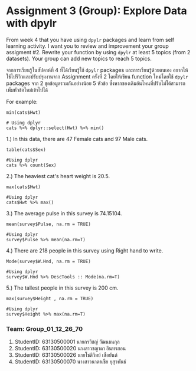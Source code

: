# Assignment 3 (Group): Explore Data with dpylr

From week 4 that you have using `dpylr` packages and learn from self learning activity. I want you to review and improvement your group assigment #2. Rewrite your function by using `dpylr` at least 5 topics (from 2 datasets). Your group can add new topics to reach 5 topics.

จากการเรียนรู้ในสัปดาห์ที่ 4 ที่ได้เรียนรู้ใช้ `dpylr` packages และการเรียนรู้ด้วยตนเอง อยากให้ใช้ไปรีวิวและปรับปรุงงานจาก Assignment ครั้งที่ 2 โดยให้เขียน function ใหม่โดยใช้ `dpylr` packages จาก 2 ชุดข้อมูลรวมกันอย่างน้อย 5 หัวข้อ ซึ่งหากของเดิมอันไหนที่ปรับไม่ได้สามารถเพิ่มหัวข้อใหม่เข้าไปได้

For example:

```
min(cats$Hwt)

# Using dplyr
cats %>% dplyr::select(Hwt) %>% min()
```


1.) In this data, there are 47 Female cats and 97 Male cats.
```{R}
table(cats$Sex)

#Using dplyr
cats %>% count(Sex)
```

2.) The heaviest cat's heart weight is 20.5.
```{R}
max(cats$Hwt)

#Using dplyr
cats$Hwt %>% max()
```

3.) The average pulse in this survey is 74.15104.
```{R}
mean(survey$Pulse, na.rm = TRUE)

#Using dplyr
survey$Pulse %>% mean(na.rm=T)
```

4.) There are 218 people in this survey using Right hand to write.
```{R}
Mode(survey$W.Hnd, na.rm = TRUE)

#Using dplyr
survey$W.Hnd %>% DescTools :: Mode(na.rm=T)
```

5.) The tallest people in this survey is 200 cm.
```{R}
max(survey$Height , na.rm = TRUE)

#Using dplyr
survey$Height %>% max(na.rm=T)
```

### Team: Group_01_12_26_70
1. StudentID: 63130500001 นายกรวิชญ์      วัฒนธนกุล 
2. StudentID: 63130500020 นางสาวชญาดา   อินทรสอน 
3. StudentID: 63130500026 นายโชติวิทย์     เสือยันต์  
4. StudentID: 63130500070 นางสาวนาตาเซีย ยุสุวพันธ์  
